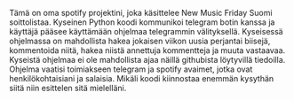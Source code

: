 Tämä on oma spotify projektini, joka käsittelee New Music Friday Suomi soittolistaa.
Kyseinen Python koodi kommunikoi telegram botin kanssa ja käyttäjä pääsee käyttämään ohjelmaa telegrammin välityksellä.
Kyseisessä ohjelmassa on mahdollista hakea jokaisen viikon uusia perjantai biisejä, kommentoida niitä, hakea niistä annettuja kommentteja ja muuta vastaavaa.
Kyseistä ohjelmaa ei ole mahdollista ajaa näillä githubista löytyvillä tiedoilla. Ohjelma vaatisi toimiakseen telegram ja spotify avaimet, jotka ovat henkilökohtaisiani ja salaisia.
Mikäli koodi kiinnostaa enemmän kysythän siitä niin esittelen sitä mielelläni.
